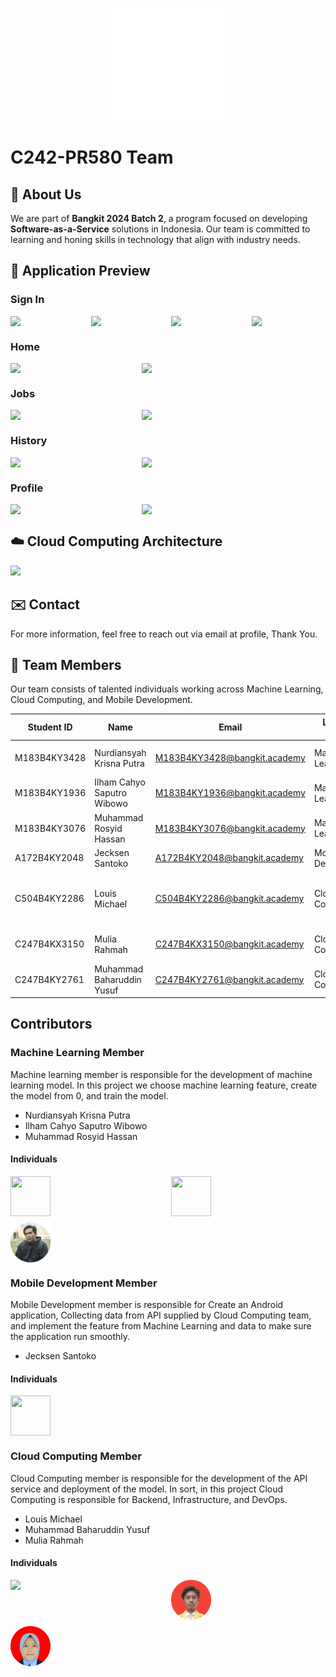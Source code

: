 <p align="center">
  <img src="image/serabutinn.png" alt="SerabutInn logo" height="180" />
</p>

# C242-PR580 Team

## 📌 About Us
We are part of **Bangkit 2024 Batch 2**, a program focused on developing **Software-as-a-Service** solutions in Indonesia. Our team is committed to learning and honing skills in technology that align with industry needs.

## 🚀 Application Preview
### Sign In
<div style="display: flex; gap: 10px;">
  <img src="https://storage.googleapis.com/serabutinn-bucket/apps/SPLASH.jpeg" width="200">
  <img src="https://storage.googleapis.com/serabutinn-bucket/apps/MAIN%20AUTH.jpeg" width="200">
  <img src="https://storage.googleapis.com/serabutinn-bucket/apps/REGISTER%20PAGE.jpeg" width="200">
  <img src="https://storage.googleapis.com/serabutinn-bucket/apps/LOGIN%20PAGE.jpeg" width="200">
</div>

### Home
<div style="display: flex; gap: 10px;">
  <img src="https://storage.googleapis.com/serabutinn-bucket/apps/CUSTOMER%20PAGE.jpeg" width="200">
  <img src="https://storage.googleapis.com/serabutinn-bucket/apps/MITRA%20PAGE.jpeg" width="200">
</div>

### Jobs
<div style="display: flex; gap: 10px;">
  <img src="https://storage.googleapis.com/serabutinn-bucket/apps/ADD%20JOBS.jpeg" width="200">
  <img src="https://storage.googleapis.com/serabutinn-bucket/apps/DETAIL%20PAGE.jpeg" width="200">
</div>

### History
<div style="display: flex; gap: 10px;">
  <img src="https://storage.googleapis.com/serabutinn-bucket/apps/HISTORY.jpeg" width="200">
  <img src="https://storage.googleapis.com/serabutinn-bucket/apps/HISTORY%20MITRA.jpeg" width="200">
</div>

### Profile
<div style="display: flex; gap: 10px;">
  <img src="https://storage.googleapis.com/serabutinn-bucket/apps/PROFILE%20PAGE.jpeg" width="200">
  <img src="https://storage.googleapis.com/serabutinn-bucket/apps/PROFILE%20MITRA.jpeg" width="200">
</div>

## ☁️ Cloud Computing Architecture
<img src="https://storage.googleapis.com/serabutinn-bucket/apps/ERD%20(1).png">

## ✉️ Contact
For more information, feel free to reach out via email at profile, Thank You.

## 👥 Team Members

Our team consists of talented individuals working across Machine Learning, Cloud Computing, and Mobile Development.

| Student ID   | Name                                      | Email                               | Learning Path      | University                        |
|--------------|-------------------------------------------|-------------------------------------|--------------------|-----------------------------------|
| M183B4KY3428 | Nurdiansyah Krisna Putra                  | M183B4KY3428@bangkit.academy        | Machine Learning   | Universitas Amikom Yogyakarta           |
| M183B4KY1936 | Ilham Cahyo Saputro Wibowo                | M183B4KY1936@bangkit.academy        | Machine Learning   | Universitas Amikom Yogyakarta           |
| M183B4KY3076 | Muhammad Rosyid Hassan                    | M183B4KY3076@bangkit.academy        | Machine Learning   | Universitas Amikom Yogyakarta           |
| A172B4KY2048 | Jecksen Santoko                           | A172B4KY2048@bangkit.academy        | Mobile Development | Universitas Mikroskil                   |
| C504B4KY2286 | Louis Michael                             | C504B4KY2286@bangkit.academy        | Cloud Computing    | Institut Sains dan Bisnis Atma Luhur    |
| C247B4KX3150 | Mulia Rahmah                              | C247B4KX3150@bangkit.academy        | Cloud Computing    | Universitas Lambung Mangkurat           |
| C247B4KY2761 | Muhammad Baharuddin Yusuf                 | C247B4KY2761@bangkit.academy        | Cloud Computing    | Universitas Lambung Mangkurat           |

## Contributors

### Machine Learning Member
Machine learning member is responsible for the development of machine learning model. In this project we choose machine learning feature, create the model from 0, and train the model.

- Nurdiansyah Krisna Putra
- Ilham Cahyo Saputro Wibowo
- Muhammad Rosyid Hassan
#### Individuals
<div style="display: grid; grid-template-columns: auto auto; gap: 10px;">
  <img src="image/krisna.png" width="64" height="64" />
  <img src="image/ilham.png" width="64" height="64" />
  <img src="image/hasan.png" width="64" height="64" />
</div>

### Mobile Development Member
Mobile Development member is responsible for Create an Android application, Collecting data from API supplied by Cloud Computing team, and implement the feature from Machine Learning and data to make sure the application run smoothly.

- Jecksen Santoko
#### Individuals
<div style="display: grid; grid-template-columns: auto auto; gap: 10px;">
  <img src="image/jeckson.png" width="64" height="64" />
</div>

### Cloud Computing Member
Cloud Computing member is responsible for the development of the API service and deployment of the model. In sort, in this project Cloud Computing is responsible for Backend, Infrastructure, and DevOps.

- Louis Michael
- Muhammad Baharuddin Yusuf
- Mulia Rahmah
#### Individuals
<div style="display: grid; grid-template-columns: auto auto; gap: 10px;">
  <img src="https://contrib.rocks/image?repo=c242pr580/Cloud-Computing" />
  <img src="image/yusuf.png" width="64" height="64" />
  <img src="image/mulia.png" width="64" height="64" />
</div>
